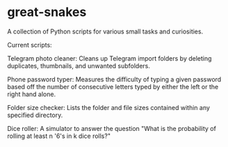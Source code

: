 # great-snakes
A collection of Python scripts for various small tasks and curiosities.


Current scripts:

Telegram photo cleaner:
    Cleans up Telegram import folders by deleting duplicates, thumbnails, and unwanted subfolders.
    
Phone password typer:
    Measures the difficulty of typing a given password based off the number of consecutive letters typed by
            either the left or the right hand alone.
    
Folder size checker:
    Lists the folder and file sizes contained within any specified directory.
    
Dice roller:
    A simulator to answer the question "What is the probability of rolling at least n '6's in k dice rolls?"
